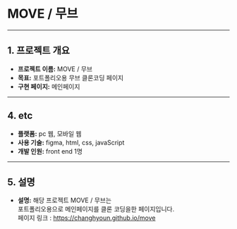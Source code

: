 # MOVE / 무브

---

## 1. 프로젝트 개요
- **프로젝트 이름:** MOVE / 무브
- **목표:** 포트폴리오용 무브 클론코딩 페이지
- **구현 페이지:** 메인페이지

---

## 4. etc
- **플랫폼:** pc 웹, 모바일 웹
- **사용 기술:** figma, html, css, javaScript
- **개발 인원:** front end 1명

---

## 5. 설명
- **설명:** 해당 프로젝트 MOVE / 무브는<br/>포트폴리오용으로 메인페이지를 클론 코딩을한 페이지입니다.<br/>페이지 링크 : https://changhyoun.github.io/move
